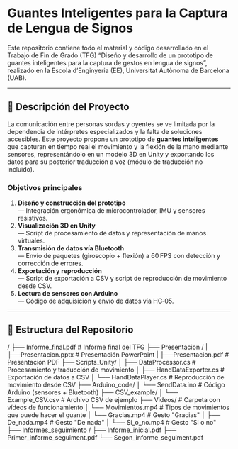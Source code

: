 # Guantes Inteligentes para la Captura de Lengua de Signos

Este repositorio contiene todo el material y código desarrollado en el Trabajo de Fin de Grado (TFG) “Diseño y desarrollo de un prototipo de guantes inteligentes para la captura de gestos en lengua de signos”, realizado en la Escola d’Enginyeria (EE), Universitat Autònoma de Barcelona (UAB).

---

## 📑 Descripción del Proyecto

La comunicación entre personas sordas y oyentes se ve limitada por la dependencia de intérpretes especializados y la falta de soluciones accesibles. Este proyecto propone un prototipo de **guantes inteligentes** que capturan en tiempo real el movimiento y la flexión de la mano mediante sensores, representándolo en un modelo 3D en Unity y exportando los datos para su posterior traducción a voz (módulo de traducción no incluido).

### Objetivos principales

1. **Diseño y construcción del prototipo**  
   — Integración ergonómica de microcontrolador, IMU y sensores resistivos.  
2. **Visualización 3D en Unity**  
   — Script de procesamiento de datos y representación de manos virtuales.  
3. **Transmisión de datos vía Bluetooth**  
   — Envío de paquetes (giroscopio + flexión) a 60 FPS con detección y corrección de errores.  
4. **Exportación y reproducción**  
   — Script de exportación a CSV y script de reproducción de movimiento desde CSV.  
5. **Lectura de sensores con Arduino**  
   — Código de adquisición y envío de datos vía HC‑05.

---

## 📂 Estructura del Repositorio
/
├── Informe_final.pdf # Informe final del TFG
├── Presentacion /
| ├──Presentacion.pptx # Presentación PowerPoint
| ├──Presentacion.pdf # Presentación PDF
├── Scripts_Unity/
│ ├── DataProcessor.cs # Procesamiento y traducción de movimiento
│ ├── HandDataExporter.cs # Exportación de datos a CSV
│ └── HandDataPlayer.cs # Reproducción de movimiento desde CSV
├── Arduino_code/
│ └── SendData.ino # Código Arduino (sensores + Bluetooth)
├── CSV_example/
│ └── Example_CSV.csv # Archivo CSV de ejemplo
├── Videos/ # Carpeta con vídeos de funcionamiento
│ └── Movimientos.mp4 # Tipos de movimientos que puede hacer el guante
│ └── Gracias.mp4 # Gesto "Gracias"
│ ├── De_nada.mp4 # Gesto "De nada"
│ └── Si_o_no.mp4 # Gesto "Si o no"
├── Informes_seguimiento /
├── Informe_inicial.pdf
├── Primer_informe_seguiment.pdf
└── Segon_informe_seguiment.pdf
